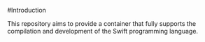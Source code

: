 #Introduction

This repository aims to provide a container that fully supports the compilation and development of the Swift programming language.
